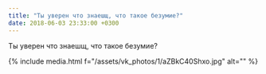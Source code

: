 ```yaml
---
title: "Ты уверен что знаешщ, что такое безумие?"
date: 2018-06-03 23:33:00 +0300
---
```


Ты уверен что знаешщ, что такое безумие?

{% include media.html f="/assets/vk_photos/1/aZBkC40Shxo.jpg" alt="" %}
